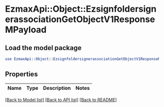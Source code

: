 # EzmaxApi::Object::EzsignfoldersignerassociationGetObjectV1ResponseMPayload

## Load the model package
```perl
use EzmaxApi::Object::EzsignfoldersignerassociationGetObjectV1ResponseMPayload;
```

## Properties
Name | Type | Description | Notes
------------ | ------------- | ------------- | -------------

[[Back to Model list]](../README.md#documentation-for-models) [[Back to API list]](../README.md#documentation-for-api-endpoints) [[Back to README]](../README.md)


